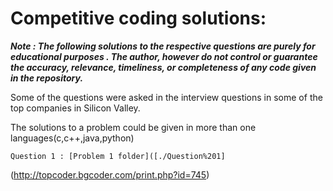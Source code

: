 # Competitive coding solutions:

***Note : The following solutions to the respective questions are purely for educational purposes . The author, however do not control or guarantee the accuracy, relevance, timeliness, or completeness of any  code given in the repository.***

Some of the questions were asked in the interview questions in some of the top companies in Silicon Valley.

The solutions to a problem could be given in more than one languages(c,c++,java,python)

    Question 1 : [Problem 1 folder]([./Question%201]
(http://topcoder.bgcoder.com/print.php?id=745)    
